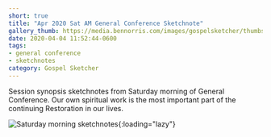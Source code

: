 ```yaml
---
short: true
title: "Apr 2020 Sat AM General Conference Sketchnote"
gallery_thumb: https://media.bennorris.com/images/gospelsketcher/thumbs/apr-20-1-sat-am.jpg
date: 2020-04-04 11:52:44-0600
tags:
- general conference
- sketchnotes
category: Gospel Sketcher
---
```


Session synopsis sketchnotes from Saturday morning of General Conference. Our own spiritual work is the most important part of the continuing Restoration in our lives.

![Saturday morning sketchnotes](https://media.bennorris.com/images/gospelsketcher/general-conference/apr-2020/apr-20-1-sat-am.jpg){:loading="lazy"}
